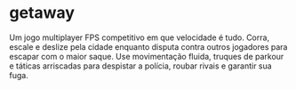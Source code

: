 # getaway
Um jogo multiplayer FPS competitivo em que velocidade é tudo. Corra, escale e deslize pela cidade enquanto disputa contra outros jogadores para escapar com o maior saque. Use movimentação fluida, truques de parkour e táticas arriscadas para despistar a polícia, roubar rivais e garantir sua fuga.
